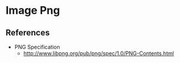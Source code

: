 # Image Png

## References
- PNG Specification
  - http://www.libpng.org/pub/png/spec/1.0/PNG-Contents.html

